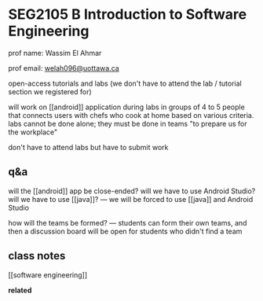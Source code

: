 # SEG2105 B Introduction to Software Engineering

prof name: Wassim El Ahmar

prof email: <welah096@uottawa.ca>

open-access tutorials and labs (we don't have to attend the lab / tutorial section we registered for)

will work on [[android]] application during labs in groups of 4 to 5 people that connects users with chefs who cook at home based on various criteria. labs cannot be done alone; they must be done in teams "to prepare us for the workplace"

don't have to attend labs but have to submit work

## q&a

will the [[android]] app be close-ended? will we have to use Android Studio? will we have to use [[java]]? &mdash; we will be forced to use [[java]] and Android Studio

how will the teams be formed? &mdash; students can form their own teams, and then a discussion board will be open for students who didn't find a team

## class notes

[[software engineering]]

**related**
